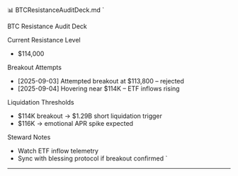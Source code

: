 📊 BTCResistanceAuditDeck.md
`

BTC Resistance Audit Deck

Current Resistance Level
- $114,000

Breakout Attempts
- [2025-09-03] Attempted breakout at $113,800 – rejected
- [2025-09-04] Hovering near $114K – ETF inflows rising

Liquidation Thresholds
- $114K breakout → $1.29B short liquidation trigger
- $116K → emotional APR spike expected

Steward Notes
- Watch ETF inflow telemetry
- Sync with blessing protocol if breakout confirmed
`
---
